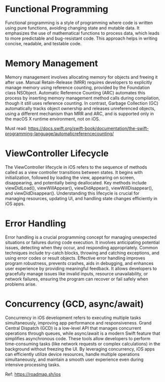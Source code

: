 # Functional Programming

Functional programming is a style of programming where code is written using pure functions, avoiding changing state and mutable data. It emphasizes the use of mathematical functions to process data, which leads to more predictable and bug-resistant code. This approach helps in writing concise, readable, and testable code.

# Memory Management

Memory management involves allocating memory for objects and freeing it after use. Manual Retain-Release (MRR) requires developers to explicitly manage memory using reference counting, provided by the Foundation class NSObject. Automatic Reference Counting (ARC) automates this process by inserting memory management method calls during compilation, though it still uses reference counting. In contrast, Garbage Collection (GC) automatically tracks object ownership and releases unreferenced objects, using a different mechanism than MRR and ARC, and is supported only in the macOS X runtime environment, not on iOS.

Must read:
https://docs.swift.org/swift-book/documentation/the-swift-programming-language/automaticreferencecounting/

# ViewController Lifecycle

The ViewController lifecycle in iOS refers to the sequence of methods called as a view controller transitions between states. It begins with initialization, followed by loading the view, appearing on screen, disappearing, and potentially being deallocated. Key methods include viewDidLoad(), viewWillAppear(), viewDidAppear(), viewWillDisappear(), and viewDidDisappear(). Understanding this lifecycle is crucial for managing resources, updating UI, and handling state changes efficiently in iOS apps.

# Error Handling

Error handling is a crucial programming concept for managing unexpected situations or failures during code execution. It involves anticipating potential issues, detecting when they occur, and responding appropriately. Common techniques include try-catch blocks, throwing and catching exceptions, and using error codes or result objects. Effective error handling improves program robustness, prevents crashes, aids in debugging, and enhances user experience by providing meaningful feedback. It allows developers to gracefully manage issues like invalid inputs, resource unavailability, or network failures, ensuring the program can recover or fail safely when problems arise.

# Concurrency (GCD, async/await)

Concurrency in iOS development refers to executing multiple tasks simultaneously, improving app performance and responsiveness. Grand Central Dispatch (GCD) is a low-level API that manages concurrent operations through queues, while async/await is a modern Swift feature that simplifies asynchronous code. These tools allow developers to perform time-consuming tasks (like network requests or complex calculations) in the background without freezing the UI. By leveraging concurrency, iOS apps can efficiently utilize device resources, handle multiple operations simultaneously, and maintain a smooth user experience even during intensive processing tasks.

Ref: https://roadmap.sh/ios